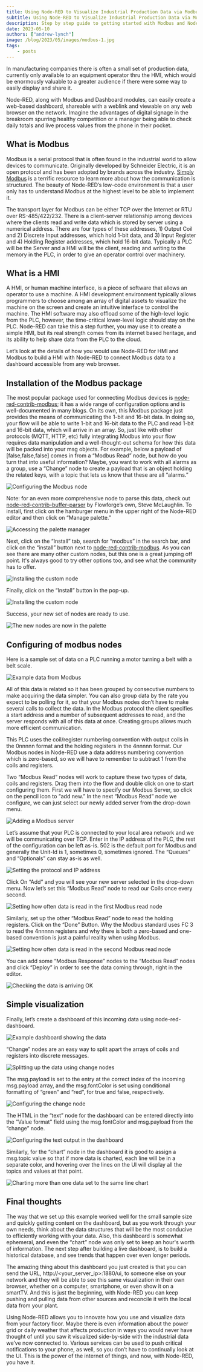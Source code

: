 ```yaml
---
title: Using Node-RED to Visualize Industrial Production Data via Modbus
subtitle: Using Node-RED to Visualize Industrial Production Data via Modbus.
description: Step by step guide to getting started with Modbus and Node-RED
date: 2023-05-10
authors: ["andrew-lynch"]
image: /blog/2023/05/images/modbus-1.jpg
tags:
    - posts
---
```


In manufacturing companies there is often a small set of production data, currently only available to an equipment operator thru the HMI, which would be enormously valuable to a greater audience if there were some way to easily display and share it.

<!--more-->

Node-RED, along with Modbus and Dashboard modules, can easily create a web-based dashboard, shareable with a weblink and viewable on any web browser on the network.  Imagine the advantages of digital signage in the breakroom spurring healthy competition or a manager being able to check daily totals and live process values from the phone in their pocket.

## What is Modbus

Modbus is a serial protocol that is often found in the industrial world to allow devices to communicate. Originally developed by Schneider Electric, it is an open protocol and has been adopted by brands across the industry.  [Simply Modbus](https://www.simplymodbus.ca/) is a terrific resource to learn more about how the communication is structured. The beauty of Node-RED’s low-code environment is that a user only has to understand Modbus at the highest level to be able to implement it.  


The transport layer for Modbus can be either TCP over the Internet or RTU over RS-485/422/232.  There is a client-server relationship among devices where the clients read and write data which is stored by server using a numerical address.  There are four types of these addresses, 1) Output Coil and 2) Discrete Input addresses, which hold 1-bit data, and 3) Input Register and 4) Holding Register addresses, which hold 16-bit data.  Typically a PLC will be the Server and a HMI will be the client, reading and writing to the memory in the PLC, in order to give an operator control over machinery.  

## What is a HMI

A HMI, or human machine interface, is a piece of software that allows an operator to use a machine.  A HMI development environment typically allows programmers to choose among an array of digital assets to visualize the machine on the screen and create an intuitive interface to control the machine.  The HMI software may also offload some of the high-level logic from the PLC, however, the time-critical lower-level logic should stay on the PLC.  Node-RED can take this a step further, you may use it to create a simple HMI, but its real strength comes from its internet based heritage, and its ability to help share data from the PLC to the cloud.


Let’s look at the details of how you would use Node-RED for HMI and Modbus to
build a HMI with Node-RED to connect Modbus data to a dashboard accessible from any web browser.

## Installation of the Modbus package

The most popular package used for connecting Modbus devices is [node-red-contrib-modbus](https://flows.nodered.org/node/node-red-contrib-modbus); it has a wide range of configuration options and is well-documented in many blogs.  On its own, this Modbus package just provides the means of communicating the 1-bit and 16-bit data.  In doing so, your flow will be able to write 1-bit and 16-bit data to the PLC and read 1-bit and 16-bit data, which will arrive in an array.  So, just like with other protocols (MQTT, HTTP, etc) fully integrating Modbus into your flow requires data manipulation and a well-thought-out schema for how this data will be packed into your msg objects.  For example, below a payload of [false,false,false] comes in from a “Modbus Read” node, but how do you turn that into useful information?  Maybe, you want to work with all alarms as a group, use a “Change” node to create a payload that is an object holding the related keys, with a topic that lets us know that these are all “alarms.”

![Configuring the Modbus node](./images/modbus-1-13.png "Configuring the Modbus node")

Note: for an even more comprehensive node to parse this data, check out [node-red-contrib-buffer-parser](https://flows.nodered.org/node/node-red-contrib-buffer-parser) by Flowforge’s own, Steve McLaughlin.
To install, first click on the hamburger menu in the upper right of the Node-RED editor and then click on “Manage palette.”

![Accessing the palette manager](./images/modbus-1-8.png "Accessing the palette manager")

Next, click on the “Install” tab, search for “modbus” in the search bar, and click on the “install” button next to [node-red-contrib-modbus](https://flows.nodered.org/node/node-red-contrib-modbus).  As you can see there are many other custom nodes, but this one is a great jumping off point. It's always good to try other options too, and see what the community has to offer.

![Installing the custom node](./images/modbus-1-10.png "Installing the custom node")

Finally, click on the “Install” button in the pop-up.

![Installing the custom node](./images/modbus-1-1.png "Installing the custom node")

Success, your new set of nodes are ready to use.

![The new nodes are now in the palette](./images/modbus-1-6.png "The new nodes are now in the palette")

## Configuring of modbus nodes

Here is a sample set of data on a PLC running a motor turning a belt with a belt scale.

![Example data from Modbus](./images/modbus-1-14.png "Example data from Modbus")

All of this data is related so it has been grouped by consecutive numbers to make acquiring the data simpler.  You can also group data by the rate you expect to be polling for it, so that your Modbus nodes don’t have to make several calls to collect the data.  In the Modbus protocol the client specifies a start address and a number of subsequent addresses to read, and the server responds with all of this data at once.  Creating groups allows much more efficient communication.


This PLC uses the coil/register numbering convention with output coils in the 0nnnnn format and the holding registers in the 4nnnnn format.  Our Modbus nodes in Node-RED use a data address numbering convention which is zero-based, so we will have to remember to subtract 1 from the coils and registers.


Two “Modbus Read” nodes will work to capture these two types of data, coils and registers.  Drag them into the flow and double click on one to start configuring them.  First we will have to specify our Modbus Server, so click on the pencil icon to “add new.”  In the next “Modbus Read” node we configure, we can just select our newly added server from the drop-down menu.

![Adding a Modbus server](./images/modbus-1-3.png "Adding a Modbus server")

Let’s assume that your PLC is connected to your local area network and we will be communicating over TCP.  Enter in the IP address of the PLC, the rest of the configuration can be left as-is.  502 is the default port for Modbus and generally the Unit-Id is 1, sometimes 0, sometimes ignored.  The “Queues” and “Optionals” can stay as-is as well. 

![Setting the protocol and IP address](./images/modbus-1-2.png "Setting the protocol and IP address")

Click On “Add” and you will see your new server selected in the drop-down menu.  Now let’s set this “Modbus Read” node to read our Coils once every second.

![Setting how often data is read in the first Modbus read node](./images/modbus-1-5.png "Setting how often data is read in the first Modbus read node")

Similarly, set up the other “Modbus Read” node to read the holding registers. Click on the “Done” Button.  Why the Modbus standard uses FC 3 to read the 4nnnnn registers and why there is both a zero-based and one-based convention is just a painful reality when using Modbus.

![Setting how often data is read in the second Modbus read node](./images/modbus-1-15.png "Setting how often data is read in the second Modbus read node")

You can add some “Modbus Response” nodes to the “Modbus Read” nodes and click “Deploy” in order to see the data coming through, right in the editor.

![Checking the data is arriving OK](./images/modbus-1-7.png "Checking the data is arriving OK")

## Simple visualization

Finally, let’s create a dashboard of this incoming data using node-red-dashboard.

![Example dashboard showing the data](./images/modbus-1-11.png "Example dashboard showing the data")

“Change” nodes are an easy way to split apart the arrays of coils and registers into discrete messages.

![Splitting up the data using change nodes](./images/modbus-1-9.png "Splitting up the data using change node")

The msg.payload is set to the entry at the correct index of the incoming msg.payload array, and the msg.fontColor is set using conditional formatting of “green” and “red”, for true and false, respectively.

![Configuring the change node](./images/modbus-1-4.png "Configuring the change node")

The HTML in the “text” node for the dashboard can be entered directly into the “Value format” field using the msg.fontColor and msg.payload from the “change” node.

![Configuring the text output in the dashboard](./images/modbus-1-12.png "Configuring the text output in the dashboard")

Similarly, for the “chart” node in the dashboard it is good to assign a msg.topic value so that if more data is charted, each line will be in a separate color, and hovering over the lines on the UI will display all the topics and values at that point.

![Charting more than one data set to the same line chart](./images/modbus-1-16.png "Charting more than one data set to the same line chart")

## Final thoughts

The way that we set up this example worked well for the small sample size and quickly getting content on the dashboard, but as you work through your own needs, think about the data structures that will be the most conducive to efficiently working with your data.  Also, this dashboard is somewhat ephemeral, and even the “chart” node was only set to keep an hour's worth of information.  The next step after building a live dashboard, is to build a historical database, and see trends that happen over even longer periods.

The amazing thing about this dashboard you just created is that you can send the URL, http://<your_server_ip>:1880/ui, to someone else on your network and they will be able to see this same visualization in their own browser, whether on a computer, smartphone, or even show it on a smartTV.  And this is just the beginning, with Node-RED you can keep pushing and pulling data from other sources and reconcile it with the local data from your plant.

Using Node-RED allows you to innovate how you use and visualize data from your factory floor.  Maybe there is even information about the power grid or daily weather that affects production in ways you would never have thought of until you saw it visualized side-by-side with the industrial data we’ve now connected to.  Various services can be used to push critical notifications to your phone, as well, so you don’t have to continually look at the UI.  This is the power of the internet of things, and now, with Node-RED, you have it.

